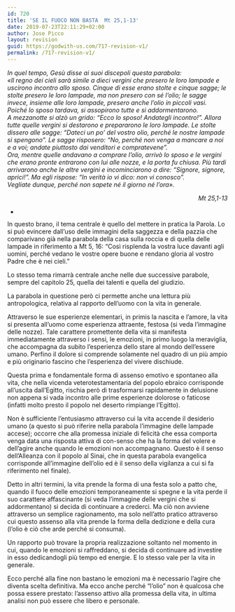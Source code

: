 ```yaml
---
id: 720
title: 'SE IL FUOCO NON BASTA  Mt 25,1-13'
date: 2019-07-23T22:11:29+02:00
author: Jose Picco
layout: revision
guid: https://godwith-us.com/717-revision-v1/
permalink: /717-revision-v1/
---
```

_In quel tempo, Gesù disse ai suoi discepoli questa parabola:   
«Il regno dei cieli sarà simile a dieci vergini che presero le loro lampade e uscirono incontro allo sposo. Cinque di esse erano stolte e cinque sagge; le stolte presero le loro lampade, ma non presero con sé l’olio; le sagge invece, insieme alle loro lampade, presero anche l’olio in piccoli vasi. Poiché lo sposo tardava, si assopirono tutte e si addormentarono.  
A mezzanotte si alzò un grido: “Ecco lo sposo! Andategli incontro!”. Allora tutte quelle vergini si destarono e prepararono le loro lampade. Le stolte dissero alle sagge: “Dateci un po’ del vostro olio, perché le nostre lampade si spengono”. Le sagge risposero: “No, perché non venga a mancare a noi e a voi; andate piuttosto dai venditori e compratevene”.  
Ora, mentre quelle andavano a comprare l’olio, arrivò lo sposo e le vergini che erano pronte entrarono con lui alle nozze, e la porta fu chiusa. Più tardi arrivarono anche le altre vergini e incominciarono a dire: “Signore, signore, aprici!”. Ma egli rispose: “In verità io vi dico: non vi conosco”.   
Vegliate dunque, perché non sapete né il giorno né l’ora»._ 

<p style="text-align:right">
  <em>Mt 25,1-13 </em>
</p>

<ul class="wp-block-gallery columns-1 is-cropped">
  <li class="blocks-gallery-item">
    <figure><img src="https://godwith-us.com/wp-content/uploads/2019/07/Tavole-della-legge.jpg" alt="" data-id="718" data-link="https://godwith-us.com/?attachment_id=718" class="wp-image-718" srcset="https://incercadidio.com/wp-content/uploads/2019/07/Tavole-della-legge.jpg 451w, https://incercadidio.com/wp-content/uploads/2019/07/Tavole-della-legge-300x177.jpg 300w" sizes="(max-width: 451px) 100vw, 451px" /></figure>
  </li>
</ul>

In questo brano, il tema centrale è quello del mettere in pratica la Parola. Lo si può evincere dall&#8217;uso delle immagini della saggezza e della pazzia che comparivano già nella parabola della casa sulla roccia e di quella delle lampade in riferimento a Mt 5, 16: “Così risplenda la vostra luce davanti agli uomini, perché vedano le vostre opere buone e rendano gloria al vostro Padre che è nei cieli.”

Lo stesso tema rimarrà centrale anche nelle due successive parabole, sempre del capitolo 25, quella dei talenti e quella del giudizio. 

La parabola in questione però ci permette anche una lettura più antropologica, relativa al rapporto dell&#8217;uomo con la vita in generale.

Attraverso le sue esperienze elementari, in primis la nascita e l&#8217;amore, la vita si presenta all&#8217;uomo come esperienza attraente, festosa (si veda l&#8217;immagine delle nozze). Tale carattere promettente della vita si manifesta immediatamente attraverso i sensi, le emozioni, in primo luogo la meraviglia, che accompagna da subito l&#8217;esperienza dello stare al mondo dell&#8217;essere umano. Perfino il dolore si comprende solamente nel quadro di un più ampio e più originario fascino che l&#8217;esperienza del vivere dischiude.

Questa prima e fondamentale forma di assenso emotivo e spontaneo alla vita, che nella vicenda veterotestamentaria del popolo ebraico corrisponde all&#8217;uscita dall&#8217;Egitto, rischia però di trasformarsi rapidamente in delusione non appena si vada incontro alle prime esperienze dolorose o faticose (infatti molto presto il popolo nel deserto rimpiange l&#8217;Egitto). 

Non è sufficiente l&#8217;entusiasmo attraverso cui la vita accende il desiderio umano (a questo si può riferire nella parabola l&#8217;immagine delle lampade accese); occorre che alla promessa iniziale di felicità che essa comporta venga data una risposta attiva di con-senso che ha la forma del volere e dell&#8217;agire anche quando le emozioni non accompagnano. Questo è il senso dell&#8217;Alleanza con il popolo al Sinai, che in questa parabola evangelica corrisponde all&#8217;immagine dell&#8217;olio ed è il senso della vigilanza a cui si fa riferimento nel finale).

Detto in altri termini, la vita prende la forma di una festa solo a patto che, quando il fuoco delle emozioni temporaneamente si spegne e la vita perde il suo carattere affascinante (si veda l&#8217;immagine delle vergini che si addormentano) si decida di continuare a crederci. Ma ciò non avviene attraverso un semplice ragionamento, ma solo nell&#8217;atto pratico attraverso cui questo assenso alla vita prende la forma della dedizione e della cura (l&#8217;olio è ciò che arde perché si consuma).

Un rapporto può trovare la propria realizzazione soltanto nel momento in cui, quando le emozioni si raffreddano, si decida di continuare ad investire in esso dedicandogli più tempo ed energie. E lo stesso vale per la vita in generale.

Ecco perché alla fine non bastano le emozioni ma è necessario l&#8217;agire che diventa scelta definitiva. Ma ecco anche perché “l&#8217;olio” non è qualcosa che possa essere prestato: l&#8217;assenso attivo alla promessa della vita, in ultima analisi non può essere che libero e personale.